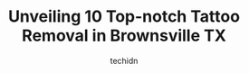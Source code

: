 ---
layout: ampstory
image: https://i0.wp.com/www.depkes.org/wp-content/uploads/2023/06/tattoo-removal-0-in-brownsville-tx-1685878763.jpeg?resize=640,853
author: techidn
featured: false
description: Discover the impressive array of Tattoo Removal options in Brownsville TX, where you can find 10 of the largest Tattoo Removal establishments in the area. From renowned classics to hidden ge
title: Unveiling 10 Top-notch Tattoo Removal in Brownsville TX
cover:
   title: Unveiling 10 Top-notch Tattoo Removal in Brownsville TX
   subtitle: Rickpate
   background: https://www.depkes.org/wp-content/uploads/2023/06/tattoo-removal-0-in-brownsville-tx-1685878763.jpeg

pages: 
 - layout: thirds
   top: <h1>#1 Tattooed Empire</h1>
   bottom: "<p>The absolute best place for American traditional. I had four pieces done by Victor while I was in town, and Id be getting a lot more if I was here for a while longer. Th</p>"
   background: https://www.depkes.org/wp-content/uploads/2023/06/tattoo-removal-1-in-brownsville-tx-1685878765.jpeg
   backgroundblur: true
 - layout: thirds
   top: <h1>#2 Isabella Medical Beauty</h1>
   bottom: "<p>Have had several treatments and have loved every single one. Jet peels are my favorite !Beautiful spa with several options to choose from. They often have specials which </p>"
   background: https://www.depkes.org/wp-content/uploads/2023/06/tattoo-removal-2-in-brownsville-tx-1685878765.jpeg
   cta:
      link: https://www.depkes.org/blog/unveiling-10-top-notch-tattoo-removal-in-brownsville-tx/
      text: Unveiling 10 Top-notch Tattoo Removal in Brownsville TX
 - layout: thirds
   top: <h1>#3 Skin Perfections Med Spa</h1>
   bottom: "<p>1201 E Alton Gloor Blvd, Brownsville, TX 78526, United States</p>"
   background: https://www.depkes.org/wp-content/uploads/2023/06/tattoo-removal-3-in-brownsville-tx-1685878766.jpeg
   cta:
      link: https://www.depkes.org/blog/unveiling-10-top-notch-tattoo-removal-in-brownsville-tx/
      text: Unveiling 10 Top-notch Tattoo Removal in Brownsville TX
 - layout: thirds
   top: <h1>#4 LASER DERM MED SPA</h1>
   bottom: "<p>2155 Frontage Rd Ste K, Brownsville, TX 78520, United States</p>"
   background: https://images.unsplash.com/photo-1561679660-d00ee1e0dc8e?ixlib=rb-4.0.3&ixid=MnwxMjA3fDB8MHxwaG90by1wYWdlfHx8fGVufDB8fHx8&auto=format&fit=crop&w=640&h=853&q=80
   cta:
      link: https://www.depkes.org/blog/unveiling-10-top-notch-tattoo-removal-in-brownsville-tx/
      text: Unveiling 10 Top-notch Tattoo Removal in Brownsville TX
 - layout: thirds
   top: <h1>#5 Sagrado Corazon Tattoo Studio</h1>
   bottom: "<p>5001 Stagecoach Trail, Brownsville, TX 78526, United States</p>"
   background: https://images.unsplash.com/photo-1604871000636-074fa5117945?ixlib=rb-4.0.3&ixid=MnwxMjA3fDB8MHxwaG90by1wYWdlfHx8fGVufDB8fHx8&auto=format&fit=crop&w=640&h=853&q=80
   cta:
      link: https://www.depkes.org/blog/unveiling-10-top-notch-tattoo-removal-in-brownsville-tx/
      text: Unveiling 10 Top-notch Tattoo Removal in Brownsville TX
 - layout: thirds
   top: <h1>#6 Skin Laser Hair Removal Brownsville</h1>
   bottom: "<p>3231 Pablo Kisel Blvd, Brownsville, TX 78526, United States</p>"
   background: https://images.unsplash.com/photo-1618556658017-fd9c732d1360?ixlib=rb-4.0.3&ixid=MnwxMjA3fDB8MHxwaG90by1wYWdlfHx8fGVufDB8fHx8&auto=format&fit=crop&w=640&h=853&q=80
   cta:
      link: https://www.depkes.org/blog/unveiling-10-top-notch-tattoo-removal-in-brownsville-tx/
      text: Unveiling 10 Top-notch Tattoo Removal in Brownsville TX
 - layout: thirds
   top: <h1>#7 Ol Skool Tattoos</h1>
   bottom: "<p>5095 S Padre Island Hwy #5, Brownsville, TX 78521, United States</p>"
   background: https://images.unsplash.com/photo-1564951434112-64d74cc2a2d7?ixlib=rb-4.0.3&ixid=MnwxMjA3fDB8MHxwaG90by1wYWdlfHx8fGVufDB8fHx8&auto=format&fit=crop&w=640&h=853&q=80
   cta:
      link: https://www.depkes.org/blog/unveiling-10-top-notch-tattoo-removal-in-brownsville-tx/
      text: Unveiling 10 Top-notch Tattoo Removal in Brownsville TX
 - layout: thirds
   middle: Continue reading...
   background: https://images.unsplash.com/photo-1536745287225-21d689278fd1?ixlib=rb-4.0.3&ixid=MnwxMjA3fDB8MHxwaG90by1wYWdlfHx8fGVufDB8fHx8&auto=format&fit=crop&w=640&h=853&q=80
   cta:
      link: https://www.depkes.org/blog/unveiling-10-top-notch-tattoo-removal-in-brownsville-tx/
      text: Unveiling 10 Top-notch Tattoo Removal in Brownsville TX
      
---